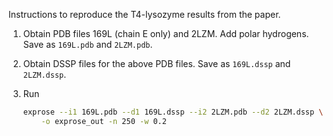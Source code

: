 Instructions to reproduce the T4-lysozyme results from the paper.

1. Obtain PDB files 169L (chain E only) and 2LZM. Add polar hydrogens. Save as `169L.pdb` and `2LZM.pdb`.

2. Obtain DSSP files for the above PDB files. Save as `169L.dssp` and `2LZM.dssp`.

3. Run

    ```bash
    exprose --i1 169L.pdb --d1 169L.dssp --i2 2LZM.pdb --d2 2LZM.dssp \
        -o exprose_out -n 250 -w 0.2
    ```
